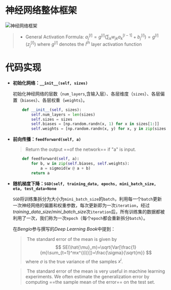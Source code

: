 # 神经网络整体框架

![神经网络框架](D:\DCj\CV\mnist\pictures\神经网络框架.png)

> -  General Activation Formula: $a_j^{[l]}=g^{[l]}(\sum_kw_{jk}a_k^{[l-1]}+b_j^{[l]})=g^{[l]}(z_j^{[l]})$ where $g^{[l]}$ denotes the $l^{th}$ layer activation function

# 代码实现

- **初始化网络：``__init__(self, sizes)``**

  初始化神经网络的层数（``num_layers``,含输入层）、各层维度（``sizes``）、各层偏置（``biases``）、各层权重（``weights``）。

  ```python
      def __init__(self, sizes):
          self.num_layers = len(sizes)
          self.sizes = sizes
          self.biases = [np.random.randn(x, 1) for x in sizes[1:]]
          self.weights = [np.random.randn(x, y) for x, y in zip(sizes[1:], sizes[:-1])]
  ```

  

- **前向传播：``feedforward(self, a)``**

  > Return the output ==of the network== if "a" is input. 

  ```python
      def feedforward(self, a):
          for b, w in zip(self.biases, self.weights):
              a = sigmoid(w @ a + b)
          return a
  ```

- **随机梯度下降：``SGD(self, training_data, epochs, mini_batch_size, eta, test_data=None``**

  ``SGD``将训练集拆分为大小为``mini_batch_size``的``batch``，利用每一个``batch``更新一次神经网络的偏置和权重参数，每次更新即为一次``iteration``，经过$training\_data\_size/mini\_batch\_size$次``iteration``后，所有训练集的数据都被利用了一次，我们称为一次``epoch``（每个``epoch``都会重新拆分``batch``）。

  在$Bengio$参与撰写的$Deep\ Learning\ Book$中提到：

  > ​	The standard error of the mean is given by
  > $$
  > SE(\hat{\mu}_m)=\sqrt{Var[\frac{1}{m}\sum_{t=1}^mx^{(i)}]}=\frac{\sigma}{\sqrt{m}}
  > $$
  > where $\sigma$ is the true variance of the samples $x^i$.

  > ​	The standard error of the mean is very useful in machine learning experiments. We often estimate the generalization error by computing ==the sample mean of the error== on the test set.